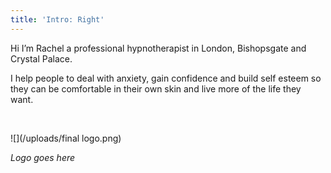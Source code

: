 ```yaml
---
title: 'Intro: Right'
---
```

<span class="">Hi I’m Rachel a professional hypnotherapist in London,  Bishopsgate and Crystal Palace.

I help people to deal with anxiety, gain confidence and build self esteem so they can be comfortable in their own skin and live more of the life they want.</span>

<br />

![](/uploads/final logo.png)

_Logo goes here_
